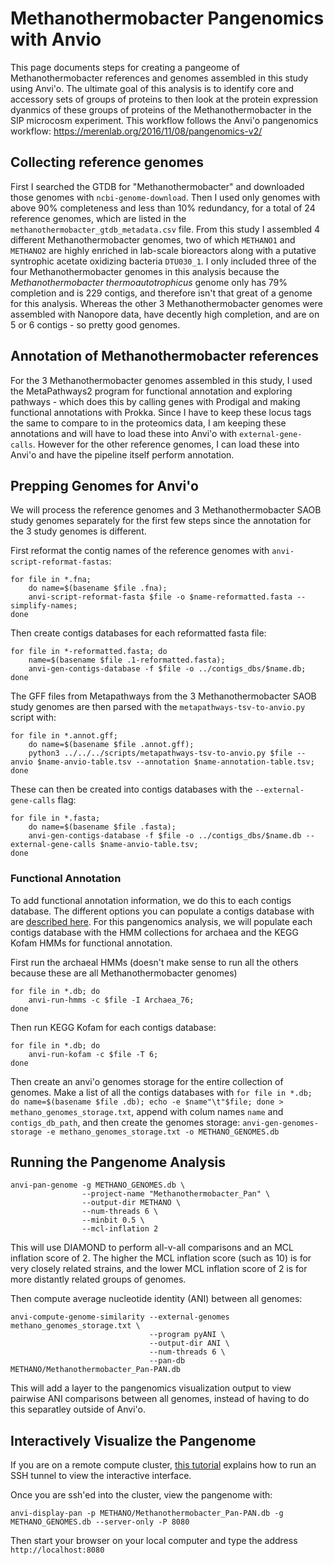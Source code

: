 # Methanothermobacter Pangenomics with Anvio 

This page documents steps for creating a pangeome of Methanothermobacter references and genomes assembled in this study using Anvi'o. The ultimate goal of this analysis is to identify core and accessory sets of groups of proteins to then look at the protein expression dyanmics of these groups of proteins of the Methanothermobacter in the SIP microcosm experiment. This workflow follows the Anvi'o pangenomics workflow: https://merenlab.org/2016/11/08/pangenomics-v2/ 

## Collecting reference genomes

First I searched the GTDB for "Methanothermobacter" and downloaded those genomes with `ncbi-genome-download`. Then I used only genomes with above 90% completeness and less than 10% redundancy, for a total of 24 reference genomes, which are listed in the `methanothermobacter_gtdb_metadata.csv` file. From this study I assembled 4 different Methanothermobacter genomes, two of which `METHANO1` and `METHANO2` are highly enriched in lab-scale bioreactors along with a putative syntrophic acetate oxidizing bacteria `DTU030_1`. I only included three of the four Methanothermobacter genomes in this analysis because the _Methanothermobacter thermoautotrophicus_ genome only has 79% completion and is 229 contigs, and therefore isn't that great of a genome for this analysis. Whereas the other 3 Methanothermobacter genomes were assembled with Nanopore data, have decently high completion, and are on 5 or 6 contigs - so pretty good genomes. 

## Annotation of Methanothermobacter references 

For the 3 Methanothermobacter genomes assembled in this study, I used the MetaPathways2 program for functional annotation and exploring pathways - which does this by calling genes with Prodigal and making functional annotations with Prokka. Since I have to keep these locus tags the same to compare to in the proteomics data, I am keeping these annotations and will have to load these into Anvi'o with `external-gene-calls`. However for the other reference genomes, I can load these into Anvi'o and have the pipeline itself perform annotation. 

## Prepping Genomes for Anvi'o

We will process the reference genomes and 3 Methanothermobacter SAOB study genomes separately for the first few steps since the annotation for the 3 study genomes is different. 

First reformat the contig names of the reference genomes with `anvi-script-reformat-fastas`: 

```
for file in *.fna; 
    do name=$(basename $file .fna); 
    anvi-script-reformat-fasta $file -o $name-reformatted.fasta --simplify-names; 
done
```

Then create contigs databases for each reformatted fasta file: 

```
for file in *-reformatted.fasta; do
    name=$(basename $file .1-reformatted.fasta);
    anvi-gen-contigs-database -f $file -o ../contigs_dbs/$name.db;
done
```

The GFF files from Metapathways from the 3 Methanothermobacter SAOB study genomes are then parsed with the `metapathways-tsv-to-anvio.py` script with:

```
for file in *.annot.gff; 
    do name=$(basename $file .annot.gff); 
    python3 ../../../scripts/metapathways-tsv-to-anvio.py $file --anvio $name-anvio-table.tsv --annotation $name-annotation-table.tsv; 
done
```

These can then be created into contigs databases with the `--external-gene-calls` flag: 

```
for file in *.fasta; 
    do name=$(basename $file .fasta);
    anvi-gen-contigs-database -f $file -o ../contigs_dbs/$name.db --external-gene-calls $name-anvio-table.tsv;
done
```

### Functional Annotation 

To add functional annotation information, we do this to each contigs database. The different options you can populate a contigs database with are [described here](https://anvio.org/help/main/artifacts/contigs-db/). For this pangenomics analysis, we will populate each contigs database with the HMM collections for archaea and the KEGG Kofam HMMs for functional annotation. 

First run the archaeal HMMs (doesn't make sense to run all the others because these are all Methanothermobacter genomes)

```
for file in *.db; do
    anvi-run-hmms -c $file -I Archaea_76; 
done
```

Then run KEGG Kofam for each contigs database:

```
for file in *.db; do 
    anvi-run-kofam -c $file -T 6; 
done
```

Then create an anvi'o genomes storage for the entire collection of genomes. Make a list of all the contigs databases with `for file in *.db; do name=$(basename $file .db); echo -e $name"\t"$file; done > methano_genomes_storage.txt`, append with colum names `name` and `contigs_db_path`, and then create the genomes storage: `anvi-gen-genomes-storage -e methano_genomes_storage.txt -o METHANO_GENOMES.db`


## Running the Pangenome Analysis

```
anvi-pan-genome -g METHANO_GENOMES.db \
                --project-name "Methanothermobacter_Pan" \
                --output-dir METHANO \
                --num-threads 6 \
                --minbit 0.5 \
                --mcl-inflation 2
```

This will use DIAMOND to perform all-v-all comparisons and an MCL inflation score of 2. The higher the MCL inflation score (such as 10) is for very closely related strains, and the lower MCL inflation score of 2 is for more distantly related groups of genomes. 

Then compute average nucleotide identity (ANI) between all genomes:

```
anvi-compute-genome-similarity --external-genomes methano_genomes_storage.txt \
                               --program pyANI \
                               --output-dir ANI \
                               --num-threads 6 \
                               --pan-db METHANO/Methanothermobacter_Pan-PAN.db
```    

This will add a layer to the pangenomics visualization output to view pairwise ANI comparisons between all genomes, instead of having to do this separatley outside of Anvi'o. 

## Interactively Visualize the Pangenome 

If you are on a remote compute cluster, [this tutorial](https://merenlab.org/2015/11/28/visualizing-from-a-server/) explains how to run an SSH tunnel to view the interactive interface. 

Once you are ssh'ed into the cluster, view the pangenome with: 

```
anvi-display-pan -p METHANO/Methanothermobacter_Pan-PAN.db -g METHANO_GENOMES.db --server-only -P 8080
```

Then start your browser on your local computer and type the address `http://localhost:8080` 

### 